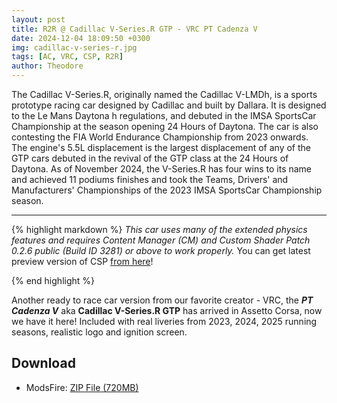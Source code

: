 ```yaml
---
layout: post
title: R2R @ Cadillac V-Series.R GTP - VRC PT Cadenza V
date: 2024-12-04 18:09:50 +0300
img: cadillac-v-series-r.jpg
tags: [AC, VRC, CSP, R2R]
author: Theodore
---
```

The Cadillac V-Series.R, originally named the Cadillac V-LMDh, is a sports prototype racing car designed by Cadillac and built by Dallara. It is designed to the Le Mans Daytona h regulations, and debuted in the IMSA SportsCar Championship at the season opening 24 Hours of Daytona. The car is also contesting the FIA World Endurance Championship from 2023 onwards. The engine's 5.5L displacement is the largest displacement of any of the GTP cars debuted in the revival of the GTP class at the 24 Hours of Daytona.
As of November 2024, the V-Series.R has four wins to its name and achieved 11 podiums finishes and took the Teams, Drivers' and Manufacturers' Championships of the 2023 IMSA SportsCar Championship season.

_________________

{% highlight markdown %}
 *This car uses many of the extended physics features and requires Content Manager (CM) and Custom Shader Patch 0.2.6 public (Build ID 3281) or above to work properly.* You can get latest preview version of CSP [from here](https://aleksib09.github.io/mzxx/2025/04/06/light-patch-v028-preview/)!

 {% end highlight %}

Another ready to race car version from our favorite creator - VRC, the ***PT Cadenza V*** aka **Cadillac V-Series.R GTP** has arrived in Assetto Corsa, now we have it here! Included with real liveries from 2023, 2024, 2025 running seasons, realistic logo and ignition screen.

## Download
  - ModsFire: [ZIP File (720MB)](https://modsfire.com/IOAEnAx4q2kaY5f)
